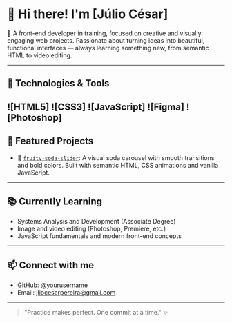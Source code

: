 # 👋 Hi there! I'm [Júlio César]

🎯 A front-end developer in training, focused on creative and visually engaging web projects. Passionate about turning ideas into beautiful, functional interfaces — always learning something new, from semantic HTML to video editing.

---

## 🚀 Technologies & Tools

![HTML5]
![CSS3]
![JavaScript]
![Figma]
![Photoshop]
---

## 📂 Featured Projects

- 🎨 [`fruity-soda-slider`](https://github.com/yourusername/fruity-soda-slider): A visual soda carousel with smooth transitions and bold colors. Built with semantic HTML, CSS animations and vanilla JavaScript.

---

## 📚 Currently Learning

- Systems Analysis and Development (Associate Degree)
- Image and video editing (Photoshop, Premiere, etc.)
- JavaScript fundamentals and modern front-end concepts

---

## 📫 Connect with me

- GitHub: [@yourusername](https://github.com/JuiloCesarDev)  
- Email: jliocesarpereira@gmail.com

---

> "Practice makes perfect. One commit at a time." ✨
